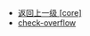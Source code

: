 - [返回上一级 [core]](page/web前端/工具库/Swiper/swiper-8.4.7/swiper/core/)
- [check-overflow](page/web前端/工具库/Swiper/swiper-8.4.7/swiper/core/check-overflow/)
